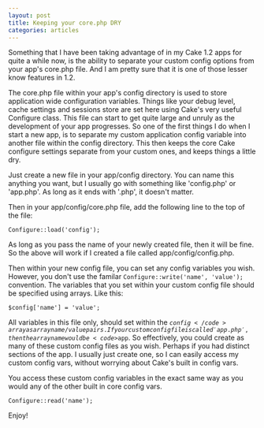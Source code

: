 ```yaml
--- 
layout: post
title: Keeping your core.php DRY
categories: articles
---
```

Something that I have been taking advantage of in my Cake 1.2 apps for quite a while now, is the ability to separate your custom config options from your app's core.php file. And I am pretty sure that it is one of those lesser know features in 1.2.

The core.php file within your app's config directory is used to store application wide configuration variables. Things like your debug level, cache settings and sessions store are set here using Cake's very useful Configure class. This file can start to get quite large and unruly as the development of your app progresses. So one of the first things I do when I start a new app, is to separate my custom application config variable into another file within the config directory. This then keeps the core Cake configure settings separate from your custom ones, and keeps things a little dry.

Just create a new file in your app/config directory. You can name this anything you want, but I usually go with something like 'config.php' or 'app.php'. As long as it ends with '.php', it doesn't matter.

Then in your app/config/core.php file, add the following line to the top of the file:

<code>Configure::load('config');</code>

As long as you pass the name of your newly created file, then it will be fine. So the above will work if I created a file called app/config/config.php.

Then within your new config file, you can set any config variables you wish. However, you don't use the familar <code>Configure::write('name', 'value');</code> convention. The variables that you set within your custom config file should be specified using arrays. Like this:

<code>$config['name'] = 'value';</code>

All variables in this file only, should set within the <code>$config</code> array as array name/value pairs. If your custom config file is called 'app.php', then the array name would be <code>$app</code>. So effectively, you could create as many of these custom config files as you wish. Perhaps if you had distinct sections of the app. I usually just create one, so I can easily access my custom config vars, without worrying about Cake's built in config vars.

You access these custom config variables in the exact same way as you would any of the other built in core config vars.

<code>Configure::read('name');</code>

Enjoy!
